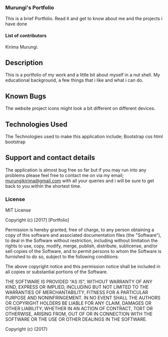 ### Murungi's Portfolio

This is a brief Portfolio. Read it and get to know about me and the projects i have done

#### List of contributors
Kirima Murungi.

## Description

This is a portfolio of my work and a little bit about myself in a nut shell. My educational background, a few things that i like and what i can do.


## Known Bugs

The website project icons might look a bit different on different devices.

## Technologies Used

The Technologies used to make this application include;
Bootstrap
css
html
bootstrap


## Support and contact details

The application is almost bug free so far but if you may run into any problems please feel free to contact me on via my email; murungikirima@gmail.com with all your queries and i will be sure to get back to you within the shortest time.

### License

MIT License

Copyright (c) [2017] [Portfolio]

Permission is hereby granted, free of charge, to any person obtaining a copy
of this software and associated documentation files (the "Software"), to deal
in the Software without restriction, including without limitation the rights
to use, copy, modify, merge, publish, distribute, sublicense, and/or sell
copies of the Software, and to permit persons to whom the Software is
furnished to do so, subject to the following conditions:

The above copyright notice and this permission notice shall be included in all
copies or substantial portions of the Software.

THE SOFTWARE IS PROVIDED "AS IS", WITHOUT WARRANTY OF ANY KIND, EXPRESS OR
IMPLIED, INCLUDING BUT NOT LIMITED TO THE WARRANTIES OF MERCHANTABILITY,
FITNESS FOR A PARTICULAR PURPOSE AND NONINFRINGEMENT. IN NO EVENT SHALL THE
AUTHORS OR COPYRIGHT HOLDERS BE LIABLE FOR ANY CLAIM, DAMAGES OR OTHER
LIABILITY, WHETHER IN AN ACTION OF CONTRACT, TORT OR OTHERWISE, ARISING FROM,
OUT OF OR IN CONNECTION WITH THE SOFTWARE OR THE USE OR OTHER DEALINGS IN THE
SOFTWARE.

Copyright (c) {2017}
